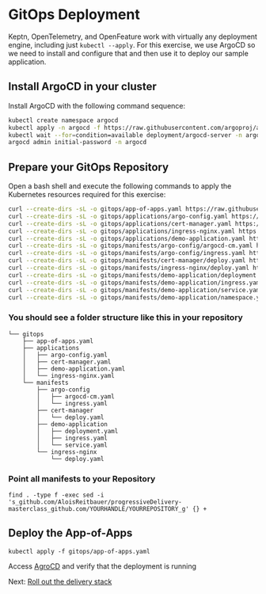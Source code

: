 # GitOps Deployment

Keptn, OpenTelemetry, and OpenFeature
work with virtually any deployment engine,
including just `kubectl --apply`.
For this exercise, we use ArgoCD
so we need to install and configure that
and then use it to deploy our sample application.

## Install ArgoCD in your cluster

Install ArgoCD with the following command sequence:

```bash
kubectl create namespace argocd
kubectl apply -n argocd -f https://raw.githubusercontent.com/argoproj/argo-cd/stable/manifests/install.yaml
kubectl wait --for=condition=available deployment/argocd-server -n argocd --timeout=300s
argocd admin initial-password -n argocd
```

## Prepare your GitOps Repository

Open a bash shell and execute the following commands
to apply the Kubernetes resources required for this exercise:

```bash
curl --create-dirs -sL -o gitops/app-of-apps.yaml https://raw.githubusercontent.com/AloisReitbauer/progressiveDelivery-masterclass/main/gitops/app-of-apps.yaml
curl --create-dirs -sL -o gitops/applications/argo-config.yaml https://raw.githubusercontent.com/AloisReitbauer/progressiveDelivery-masterclass/main/gitops/applications/argo-config.yaml
curl --create-dirs -sL -o gitops/applications/cert-manager.yaml https://raw.githubusercontent.com/AloisReitbauer/progressiveDelivery-masterclass/main/gitops/applications/cert-manager.yaml
curl --create-dirs -sL -o gitops/applications/ingress-nginx.yaml https://raw.githubusercontent.com/AloisReitbauer/progressiveDelivery-masterclass/main/gitops/applications/ingress-nginx.yaml
curl --create-dirs -sL -o gitops/applications/demo-application.yaml https://raw.githubusercontent.com/AloisReitbauer/progressiveDelivery-masterclass/main/gitops/applications/demo-application.yaml
curl --create-dirs -sL -o gitops/manifests/argo-config/argocd-cm.yaml https://raw.githubusercontent.com/AloisReitbauer/progressiveDelivery-masterclass/main/gitops/manifests/argo-config/argocd-cm.yaml
curl --create-dirs -sL -o gitops/manifests/argo-config/ingress.yaml https://raw.githubusercontent.com/AloisReitbauer/progressiveDelivery-masterclass/main/gitops/manifests/argo-config/ingress.yaml
curl --create-dirs -sL -o gitops/manifests/cert-manager/deploy.yaml https://raw.githubusercontent.com/AloisReitbauer/progressiveDelivery-masterclass/main/gitops/manifests/cert-manager/deploy.yaml
curl --create-dirs -sL -o gitops/manifests/ingress-nginx/deploy.yaml https://raw.githubusercontent.com/AloisReitbauer/progressiveDelivery-masterclass/main/gitops/manifests/ingress-nginx/deploy.yaml
curl --create-dirs -sL -o gitops/manifests/demo-application/deployment.yaml https://raw.githubusercontent.com/AloisReitbauer/progressiveDelivery-masterclass/main/gitops/manifests/demo-application/deployment.yaml
curl --create-dirs -sL -o gitops/manifests/demo-application/ingress.yaml https://raw.githubusercontent.com/AloisReitbauer/progressiveDelivery-masterclass/main/gitops/manifests/demo-application/ingress.yaml
curl --create-dirs -sL -o gitops/manifests/demo-application/service.yaml https://raw.githubusercontent.com/AloisReitbauer/progressiveDelivery-masterclass/main/gitops/manifests/demo-application/service.yaml
curl --create-dirs -sL -o gitops/manifests/demo-application/namespace.yaml https://raw.githubusercontent.com/AloisReitbauer/progressiveDelivery-masterclass/main/gitops/manifests/demo-application/namespace.yaml
```


###  You should see a folder structure like this in your repository
```
└── gitops
    ├── app-of-apps.yaml
    ├── applications
    │   ├── argo-config.yaml
    │   ├── cert-manager.yaml
    │   ├── demo-application.yaml
    │   └── ingress-nginx.yaml
    └── manifests
        ├── argo-config
        │   ├── argocd-cm.yaml
        │   └── ingress.yaml
        ├── cert-manager
        │   └── deploy.yaml
        ├── demo-application
        │   ├── deployment.yaml
        │   ├── ingress.yaml
        │   └── service.yaml
        └── ingress-nginx
            └── deploy.yaml
```

### Point all manifests to your Repository

```
find . -type f -exec sed -i 's_github.com/AloisReitbauer/progressiveDelivery-masterclass_github.com/YOURHANDLE/YOURREPOSITORY_g' {} +
```

## Deploy the App-of-Apps

```
kubectl apply -f gitops/app-of-apps.yaml
```

Access [AgroCD](http://argocd.127.0.0.1.nip.io) and verify that the deployment is running


Next: [Roll out the delivery stack](delivery_stack.md)
